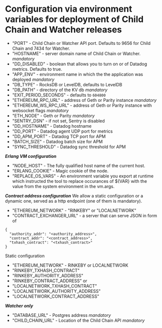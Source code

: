 # Configuration via environment variables for deployment of Child Chain and Watcher releases

- "PORT" - Child Chain or Watcher API port. Defaults to 9656 for Child Chain and 7434 for Watcher.
- "HOSTNAME" - server domain name of Child Chain or Watcher. *mandatory*
- "DD_DISABLED" - boolean that allows you to turn on or of Datadog metrics. Defaults to true.
- "APP_ENV" - environment name in which the the application was deployed *mandatory*
- "DB_TYPE" - RocksDB or LevelDB, defaults to LevelDB
- "DB_PATH" - directory of the KV db *mandatory*
- "EXIT_PERIOD_SECONDS" - defaults to `604800`
- "ETHEREUM_RPC_URL" - address of Geth or Parity instance *mandatory*
- "ETHEREUM_WS_RPC_URL" - address of Geth or Parity instance with websocket flags *mandatory*
- "ETH_NODE" - Geth or Parity *mandatory*
- "SENTRY_DSN" - if not set, Sentry is disabled
- "DD_HOSTNAME" - Datadog hostname
- "DD_PORT" - Datadog agent UDP port for metrics
- "DD_APM_PORT" - Datadog TCP port for APM
- "BATCH_SIZE" - Datadog batch size for APM
- "SYNC_THRESHOLD" - Datadog sync threshold for APM

***Erlang VM configuration***

- "NODE_HOST" - The fully qualified host name of the current host.
- "ERLANG_COOKIE" - Magic cookie of the node.
- "REPLACE_OS_VARS" - An environment variable you export at runtime which instructed the tool to replace occurances of ${VAR} with the value from the system environment in the vm.args.

***Contract address configuration***
We allow a static configuration or a dynamic one, served as a http endpoint (one of them is mandatory).

- "ETHEREUM_NETWORK" - "RINKEBY" or "LOCALNETWORK"
- "CONTRACT_EXCHANGER_URL" - a server that can serve JSON in form of
```
{
  "authority_addr": "<authority_address>",
  "contract_addr": "<contract_address>",
  "txhash_contract": "<txhash_contract>"
}
```
Static configuration

- "ETHEREUM_NETWORK" - RINKEBY or LOCALNETWORK
- "RINKEBY_TXHASH_CONTRACT"
- "RINKEBY_AUTHORITY_ADDRESS"
- "RINKEBY_CONTRACT_ADDRESS"
or
- "LOCALNETWORK_TXHASH_CONTRACT"
- "LOCALNETWORK_AUTHORITY_ADDRESS"
- "LOCALNETWORK_CONTRACT_ADDRESS"

***Watcher only***

- "DATABASE_URL" - Postgres address *mandatory*
- "CHILD_CHAIN_URL" - Location of the Child Chain API *mandatory*
